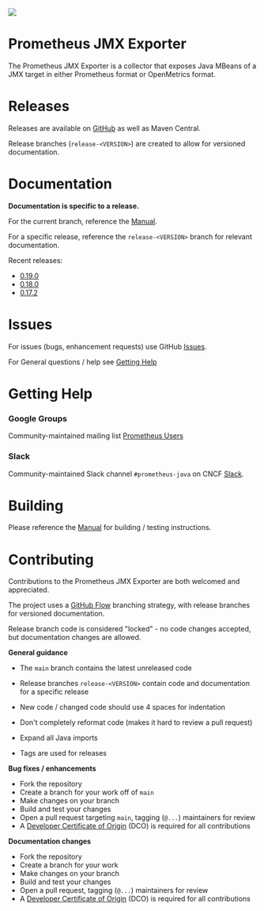 <picture>
  <img src="https://circleci.com/gh/prometheus/jmx_exporter.svg?style=shield"/>
</picture>

# Prometheus JMX Exporter

The Prometheus JMX Exporter is a collector that exposes Java MBeans of a JMX target in either Prometheus format or OpenMetrics format.

# Releases

Releases are available on [GitHub](https://github.com/prometheus/jmx_exporter/releases) as well as Maven Central.

Release branches (`release-<VERSION>`) are created to allow for versioned documentation.

# Documentation

**Documentation is specific to a release.**

For the current branch, reference the [Manual](MANUAL.md).

For a specific release, reference the `release-<VERSION>` branch for relevant documentation.

Recent releases:

- [0.19.0](https://github.com/prometheus/jmx_exporter/tree/release-0.19.0)
- [0.18.0](https://github.com/prometheus/jmx_exporter/tree/release-0.18.0)
- [0.17.2](https://github.com/prometheus/jmx_exporter/tree/release-0.17.2)

# Issues

For issues (bugs, enhancement requests) use GitHub [Issues](https://github.com/prometheus/jmx_exporter/issues).

For General questions / help see [Getting Help](#getting-help)

# Getting Help

### Google Groups

Community-maintained mailing list [Prometheus Users](https://groups.google.com/g/prometheus-users)  

### Slack

Community-maintained Slack channel `#prometheus-java` on CNCF [Slack](https://slack.cncf.io/).

# Building

Please reference the [Manual](MANUAL.md) for building / testing instructions.

# Contributing

Contributions to the Prometheus JMX Exporter are both welcomed and appreciated.

The project uses a [GitHub Flow](https://docs.github.com/en/get-started/quickstart/github-flow) branching strategy, with release branches for versioned documentation.

Release branch code is considered "locked" - no code changes accepted, but documentation changes are allowed.

**General guidance**

- The `main` branch contains the latest unreleased code
- Release branches `release-<VERSION>` contain code and documentation for a specific release
- New code / changed code should use 4 spaces for indentation
- Don't completely reformat code (makes it hard to review a pull request)
- Expand all Java imports

- Tags are used for releases

**Bug fixes / enhancements**

- Fork the repository
- Create a branch for your work off of `main`
- Make changes on your branch
- Build and test your changes
- Open a pull request targeting `main`, tagging (`@...`) maintainers for review
- A [Developer Certificate of Origin](DCO.md) (DCO) is required for all contributions

**Documentation changes**

- Fork the repository
- Create a branch for your work
- Make changes on your branch
- Build and test your changes
- Open a pull request, tagging (`@...`) maintainers for review
- A [Developer Certificate of Origin](DCO.md) (DCO) is required for all contributions
